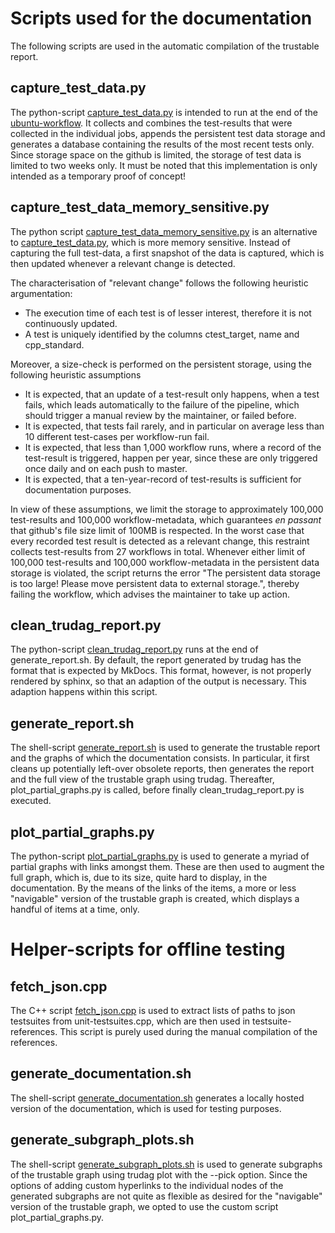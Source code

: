 # Scripts used for the documentation

The following scripts are used in the automatic compilation of the trustable report.

## capture_test_data.py

The python-script [capture_test_data.py](capture_test_data.py) is intended to run at the end of the [ubuntu-workflow](../../.github/workflows/ubuntu.yml). It collects and combines the test-results that were collected in the individual jobs, appends the persistent test data storage and generates a database containing the results of the most recent tests only. Since storage space on the github is limited, the storage of test data is limited to two weeks only. It must be noted that this implementation is only intended as a temporary proof of concept!

## capture_test_data_memory_sensitive.py

The python script [capture_test_data_memory_sensitive.py](capture_test_data_memory_sensitive.py) is an alternative to [capture_test_data.py](capture_test_data.py), which is more memory sensitive. 
Instead of capturing the full test-data, a first snapshot of the data is captured, which is then updated whenever a relevant change is detected.

The characterisation of "relevant change" follows the following heuristic argumentation: 

* The execution time of each test is of lesser interest, therefore it is not continuously updated.
* A test is uniquely identified by the columns ctest_target, name and cpp_standard.

Moreover, a size-check is performed on the persistent storage, using the following heuristic assumptions 

* It is expected, that an update of a test-result only happens, when a test fails, which leads automatically to the failure of the pipeline, which should trigger a manual review by the maintainer, or failed before.
* It is expected, that tests fail rarely, and in particular on average less than 10 different test-cases per workflow-run fail.
* It is expected, that less than 1,000 workflow runs, where a record of the test-result is triggered, happen per year, since these are only triggered once daily and on each push to master.
* It is expected, that a ten-year-record of test-results is sufficient for documentation purposes.

In view of these assumptions, we limit the storage to approximately 100,000 test-results and 100,000 workflow-metadata, which guarantees *en passant* that github's file size limit of 100MB is respected.
In the worst case that every recorded test result is detected as a relevant change, this restraint collects test-results from 27 workflows in total.
Whenever either limit of 100,000 test-results and 100,000 workflow-metadata in the persistent data storage is violated, the script returns the error "The persistent data storage is too large! Please move persistent data to external storage.", thereby failing the workflow, which advises the maintainer to take up action.

## clean_trudag_report.py

The python-script [clean_trudag_report.py](clean_trudag_report.py) runs at the end of generate_report.sh.
By default, the report generated by trudag has the format that is expected by MkDocs.
This format, however, is not properly rendered by sphinx, so that an adaption of the output is necessary.
This adaption happens within this script.

## generate_report.sh

The shell-script [generate_report.sh](generate_report.sh) is used to generate the trustable report and the graphs of which the documentation consists.
In particular, it first cleans up potentially left-over obsolete reports, then generates the report and the full view of the trustable graph using trudag.
Thereafter, plot_partial_graphs.py is called, before finally clean_trudag_report.py is executed.

## plot_partial_graphs.py

The python-script [plot_partial_graphs.py](plot_partial_graphs.py) is used to generate a myriad of partial graphs with links amongst them.
These are then used to augment the full graph, which is, due to its size, quite hard to display, in the documentation.
By the means of the links of the items, a more or less \"navigable\" version of the trustable graph is created, which displays a handful of items at a time, only.

# Helper-scripts for offline testing

## fetch_json.cpp

The C++ script [fetch_json.cpp](fetch_json.cpp) is used to extract lists of paths to json testsuites from unit-testsuites.cpp, which are then used in testsuite-references. This script is purely used during the manual compilation of the references.

## generate_documentation.sh

The shell-script [generate_documentation.sh](generate_documentation.sh) generates a locally hosted version of the documentation, which is used for testing purposes.

## generate_subgraph_plots.sh

The shell-script [generate_subgraph_plots.sh](generate_subgraph_plots.sh) is used to generate subgraphs of the trustable graph using trudag plot with the --pick option. 
Since the options of adding custom hyperlinks to the individual nodes of the generated subgraphs are not quite as flexible as desired for the \"navigable\" version of the trustable graph, we opted to use the custom script plot_partial_graphs.py.

